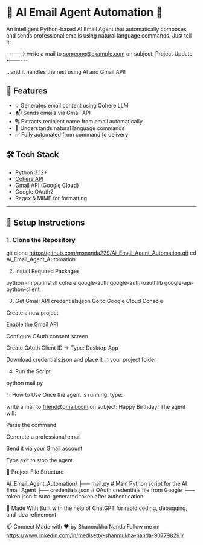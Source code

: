 # 📧 AI Email Agent Automation 🤖

An intelligent Python-based AI Email Agent that automatically composes and sends professional emails using natural language commands. Just tell it:
 
----->    write a mail to someone@example.com on subject: Project Update     <------


…and it handles the rest using AI and Gmail API!
## 🚀 Features

- 💡 Generates email content using Cohere LLM
- 📬 Sends emails via Gmail API
- 🔠 Extracts recipient name from email automatically
- 🧠 Understands natural language commands
- ✅ Fully automated from command to delivery

## 🛠️ Tech Stack

- Python 3.12+
- [Cohere API](https://cohere.com/)
- Gmail API (Google Cloud)
- Google OAuth2
- Regex & MIME for formatting

---

## 🔧 Setup Instructions

### 1. Clone the Repository

git clone https://github.com/msnanda229/Ai_Email_Agent_Automation.git
cd Ai_Email_Agent_Automation


2.  Install Required Packages

python -m pip install cohere google-auth google-auth-oauthlib google-api-python-client


3. Get Gmail API credentials.json
Go to Google Cloud Console

Create a new project

Enable the Gmail API

Configure OAuth consent screen

Create OAuth Client ID → Type: Desktop App

Download credentials.json and place it in your project folder

4. Run the Script

python mail.py

✨ How to Use
Once the agent is running, type:

write a mail to friend@gmail.com on subject: Happy Birthday!
The agent will:

Parse the command

Generate a professional email

Send it via your Gmail account

Type exit to stop the agent.

📁 Project File Structure

Ai_Email_Agent_Automation/
├── mail.py                 # Main Python script for the AI Email Agent
├── credentials.json        # OAuth credentials file from Google
├── token.json              # Auto-generated token after authentication


🤝 Made With
Built with the help of ChatGPT for rapid coding, debugging, and idea refinement.

📫 Connect
Made with ❤️ by Shanmukha Nanda
Follow me on https://www.linkedin.com/in/medisetty-shanmukha-nanda-907798291/


